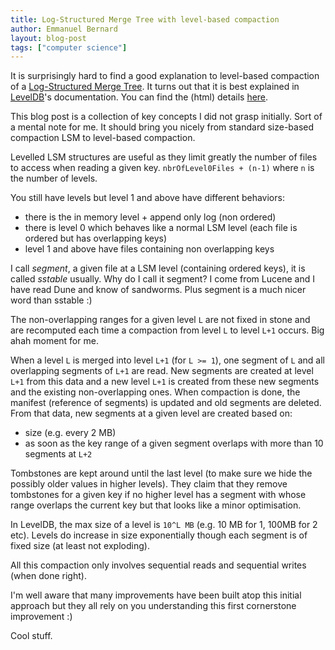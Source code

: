 ```yaml
---
title: Log-Structured Merge Tree with level-based compaction
author: Emmanuel Bernard
layout: blog-post
tags: ["computer science"]
---
```

It is surprisingly hard to find a good explanation to level-based compaction of a [Log-Structured Merge Tree](https://en.wikipedia.org/wiki/Log-structured_merge-tree).
It turns out that it is best explained in [LevelDB](https://github.com/google/leveldb)'s documentation.
You can find the (html) details [here](https://github.com/google/leveldb/blob/master/doc/impl.md).

This blog post is a collection of key concepts I did not grasp initially.
Sort of a mental note for me.
It should bring you nicely from standard size-based compaction LSM to level-based compaction.

Levelled LSM structures are useful as they  limit greatly the number of files to access when reading a given key.
`nbrOfLevel0Files + (n-1)` where `n` is the number of levels.

You still have levels but level 1 and above have different behaviors:

* there is the in memory level + append only log (non ordered)
* there is level 0 which behaves like a normal LSM level (each file is ordered but has overlapping keys)
* level 1 and above have files containing non overlapping keys

I call _segment_, a given file at a LSM level (containing ordered keys), it is called _sstable_ usually.
Why do I call it segment?
I come from Lucene and I have read Dune and know of sandworms.
Plus segment is a much nicer word than sstable :)

The non-overlapping ranges for a given level `L` are not fixed in stone and are recomputed each time a compaction from level `L` to level `L+1` occurs.
Big ahah moment for me.

When a level `L` is merged into level `L+1` (for `L >= 1`), one segment of `L` and all overlapping segments of `L+1` are read.
New segments are created at level `L+1` from this data and a new level `L+1` is created from these new segments and the existing non-overlapping ones.
When compaction is done, the manifest (reference of segments) is updated and old segments are deleted.
From that data, new segments at a given level are created based on:

* size (e.g. every 2 MB)
* as soon as the key range of a given segment overlaps with more than 10 segments at `L+2`

Tombstones are kept around until the last level (to make sure we hide the possibly older values in higher levels).
They claim that they remove tombstones for a given key if no higher level has a segment with whose range
overlaps the current key but that looks like a minor optimisation.

In LevelDB, the max size of a level is `10^L MB` (e.g. 10 MB for 1, 100MB for 2 etc).
Levels do increase in size exponentially though each segment is of fixed size (at least not exploding).

All this compaction only involves sequential reads and sequential writes (when done right).

I'm well aware that many improvements have been built atop this initial approach but they all rely on you understanding this first cornerstone improvement :)

Cool stuff.
